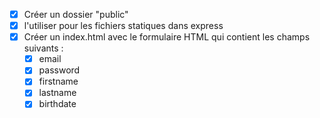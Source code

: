 - [X] Créer un dossier "public"
- [X] l'utiliser pour les fichiers statiques dans express
- [X] Créer un index.html avec le formulaire HTML
qui contient les champs suivants :
    - [X] email
    - [X] password
    - [X] firstname
    - [X] lastname
    - [X] birthdate